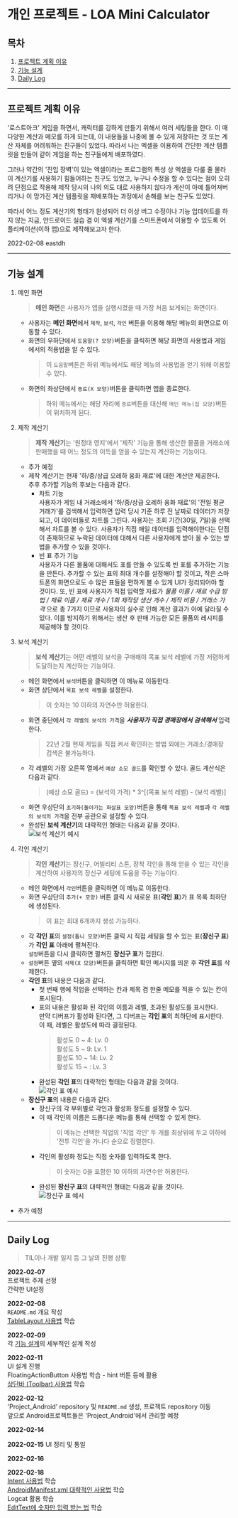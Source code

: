 개인 프로젝트 - LOA Mini Calculator
===============   
## 목차
1. [프로젝트 계획 이유](#프로젝트-계획-이유)
2. [기능 설계](#기능-설계)
3. [Daily Log](#daily-log)

-------

## 프로젝트 계획 이유
'로스트아크' 게임을 하면서, 캐릭터를 강하게 만들기 위해서 여러 세팅들을 한다. 이 때 다양한 계산과 메모를 하게 되는데, 이 내용들을 나중에 볼 수 있게 저장하는 것 또는 계산 자체를 어려워하는 친구들이 있었다. 따라서 나는 엑셀을 이용하여 간단한 계산 템플릿을 만들어 같이 게임을 하는 친구들에게 배포하였다.    

그러나 약간의 '진입 장벽'이 있는 엑셀이라는 프로그램의 특성 상 엑셀을 다룰 줄 몰라 이 계산기를 사용하기 힘들어하는 친구도 있었고, 누구나 수정을 할 수 있다는 점이 오히려 단점으로 작용해 제작 당시의 나의 의도 대로 사용하지 않다가 계산이 아예 틀어져버리거나 이 망가진 계산 템플릿을 재배포하는 과정에서 손해를 보는 친구도 있었다.   

따라서 어느 정도 계산기의 형태가 완성되어 더 이상 버그 수정이나 기능 업데이트를 하지 않는 지금, 안드로이드 실습 겸 이 엑셀 계산기를 스마트폰에서 이용할 수 있도록 어플리케이션(이하 앱)으로 제작해보고자 한다.    

2022-02-08 eastdh    

---
## 기능 설계
1. 메인 화면
    > **메인 화면**은 사용자가 앱을 실행시켰을 때 가장 처음 보게되는 화면이다.
    -  사용자는 **메인 화면**에서 `제작`, `보석`, `각인` 버튼을 이용해 해당 메뉴의 화면으로 이동할 수 있다.
    - 화면의 우하단에서 `도움말(? 모양)`버튼을 클릭하면 해당 화면의 사용법과 게임에서의 적용법을 알 수 있다.
        > 이 `도움말`버튼은 하위 메뉴에서도 해당 메뉴의 사용법을 얻기 위해 이용할 수 있다.
    - 화면의 좌상단에서 `종료(X 모양)`버튼을 클릭하면 앱을 종료한다.
        > 하위 메뉴에서는 해당 자리에 `종료`버튼을 대신해 `메인 메뉴(집 모양)`버튼이 위치하게 된다.
1. 제작 계산기
    > **제작 계산기**는 '원정대 영지'에서 '제작' 기능을 통해 생산한 물품을 거래소에 판매했을 때 어느 정도의 이득을 얻을 수 있는지 계산하는 기능이다. 
    - 추가 예정
    - 제작 계산기는 현재 '하/중/상급 오레하 융화 재료'에 대한 계산만 제공한다.    
     추후 추가할 기능의 후보는 다음과 같다.
        - 차트 기능   
             사용자가 게임 내 거래소에서 '하/중/상급 오레하 융화 재료'의 '전일 평균 거래가'를 검색해서 입력하면 입력 당시 기준 하루 전 날짜로 데이터가 저장되고, 이 데이터들로 차트를 그린다. 사용자는 조회 기간(30일, 7일)을 선택해서 차트를 볼 수 있다. 사용자가 직접 매일 데이터를 입력해야한다는 단점이 존재하므로 누락된 데이터에 대해서 다른 사용자에게 받아 올 수 있는 방법을 추가할 수 있을 것이다.
        - 빈 표 추가 기능   
             사용자가 다른 물품에 대해서도 표를 만들 수 있도록 빈 표를 추가하는 기능을 만든다. 추가할 수 있는 표의 최대 개수를 설정해야 할 것이고, 작은 스마트폰의 화면으로도 수 많은 표들을 편하게 볼 수 있게 UI가 정리되어야 할 것이다. 또, 빈 표에 사용자가 직접 입력할 자료가 _물품 이름 / 재료 수급 방법 / 재료 이름 / 재료 개수 / 1회 제작당 생산 개수 / 제작 비용 / 거래소 가격_ 으로 총 7가지 이므로 사용자의 실수로 인해 계산 결과가 아예 달라질 수 있다. 이를 방지하기 위해서는 생산 후 판매 가능한 모든 물품의 레시피를 제공해야 할 것이다.
    
2. 보석 계산기   
    > **보석 계산기**는 어떤 레벨의 보석을 구매해야 목표 보석 레벨에 가장 저렴하게 도달하는지 계산하는 기능이다.   
    - 메인 화면에서 `보석`버튼을 클릭하면 이 메뉴로 이동한다.
    - 화면 상단에서 `목표 보석 레벨`을 설정한다.
        > 이 숫자는 10 이하의 자연수만 허용한다.
    - 화면 중단에서 `각 레벨의 보석의 가격`을 _**사용자가 직접 경매장에서 검색해서**_ 입력한다.
        > 22년 2월 현재 게임을 직접 켜서 확인하는 방법 외에는 거래소/경매장 검색은 불가능하다.
    - 각 레벨의 가장 오른쪽 열에서 `예상 소모 골드`를 확인할 수 있다. 골드 계산식은 다음과 같다.
        > (예상 소모 골드) = (보석의 가격) * 3^[(목표 보석 레벨) - (보석 레벨)]   
    - 화면 우상단의 `초기화(돌아가는 화살표 모양)`버튼을 통해 `목표 보석 레벨`과 `각 레벨의 보석의 가격`을 전부 공란으로 설정할 수 있다.
    - 완성된 **보석 계산기**의 대략적인 형태는 다음과 같을 것이다.   
    ![보석 계산기 예시](./README_img_src/jewel.png)
3. 각인 계산기
    > **각인 계산기**는 장신구, 어빌리티 스톤, 장착 각인을 통해 얻을 수 있는 각인을 계산하여 사용자의 장신구 세팅에 도움을 주는 기능이다.
    - 메인 화면에서 `각인`버튼을 클릭하면 이 메뉴로 이동한다.
    - 화면 우상단의 `추가(+ 모양)` 버튼 클릭 시 새로운 표(**각인 표**)가 표 목록 최하단에 생성된다.
        >이 표는 최대 6개까지 생성 가능하다.
    - 각 **각인 표**의 `설정(톱니 모양)`버튼 클릭 시 직접 세팅을 할 수 있는 표(**장신구 표**)가 **각인 표** 아래에 펼쳐진다.    
     `설정`버튼을 다시 클릭하면 펼쳐진 **장신구 표**가 접힌다.
    - `설정`버튼 옆의 `삭제(X 모양)`버튼을 클릭하면 확인 메시지를 띄운 후 **각인 표**를 삭제한다.
    - **각인 표**의 내용은 다음과 같다.
        - 첫 번째 행에 직업을 선택하는 칸과 제목 겸 한줄 메모를 적을 수 있는 칸이 표시된다.
        - 표의 내용은 활성화 된 각인의 이름과 레벨, 초과된 활성도를 표시한다.    
         만약 디버프가 활성화 된다면, 그 디버프는 **각인 표**의 최하단에 표시한다.   
         이 때, 레벨은 활성도에 따라 결정된다.       
            > 활성도 0 \~ 4: Lv. 0   
            > 활성도 5 \~ 9: Lv. 1      
            > 활성도 10 \~ 14: Lv. 2   
            > 활성도 15 \~ : Lv. 3
        - 완성된 **각인 표**의 대략적인 형태는 다음과 같을 것이다.   
        ![각인 표 예시](./README_img_src/gakin.png)
    - **장신구 표**의 내용은 다음과 같다.
        - 장신구의 각 부위별로 각인과 활성화 정도를 설정할 수 있다.
        - 이 때 각인의 이름은 드롭다운 메뉴를 통해 선택할 수 있게 한다.
            > 이 메뉴는 선택한 직업의 '직업 각인' 두 개를 최상위에 두고 이하에 '전투 각인'을 가나다 순으로 정렬한다.   
        - 각인의 활성화 정도는 직접 숫자를 입력하도록 한다.
            > 이 숫자는 0을 포함한 10 이하의 자연수만 허용한다.
        - 완성된 **장신구 표**의 대략적인 형태는 다음과 같을 것이다.   
        ![장신구 표 예시](./README_img_src/acce.png)

- 추가 예정   

---
## Daily Log
> TIL이나 개발 일지 등 그 날의 진행 상황   

**2022-02-07**    
    프로젝트 주제 선정     
    간략한 UI설정    


**2022-02-08**    
    `README.md` 개요 작성   
    [TableLayout 사용법](https://www.youtube.com/watch?v=DkxPfcIyoRg "YouTube")  학습    


**2022-02-09**   
    각 [기능 설계](#기능-설계)의 세부적인 설계 작성

**2022-02-11**   
    UI 설계 진행   
    FloatingActionButton 사용법 학습 - hint 버튼 등에 활용   
    [상단바 (Toolbar) 사용법](https://game-happy-world.tistory.com/11 "tistory") 학습

**2022-02-12**   
    'Project_Android' repository 및 `README.md` 생성, 프로젝트 repository 이동   
    앞으로 Android프로젝트들은 'Project_Android'에서 관리할 예정

**2022-02-14**   
    
**2022-02-15**
    UI 정리 및 통일

**2022-02-16**


**2022-02-18**      
    [Intent 사용법](https://cpcp127.tistory.com/3 "tistory") 학습   
    [AndroidManifest.xml 대략적인 사용법](https://wonit.tistory.com/185 "tistory") 학습   
    Logcat 활용 학습      
    [EditText에 숫자만 입력 받는 법](https://jw0652.tistory.com/113 "tistory") 학습   
    
    


